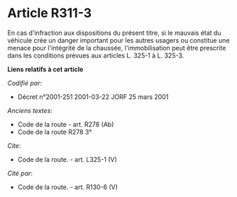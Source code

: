 # Article R311-3

En cas d'infraction aux dispositions du présent titre, si le mauvais état du véhicule crée un danger important pour les
autres usagers ou constitue une menace pour l'intégrité de la chaussée, l'immobilisation peut être prescrite dans les
conditions prévues aux articles L. 325-1 à L. 325-3.

**Liens relatifs à cet article**

_Codifié par_:

  - Décret n°2001-251 2001-03-22 JORF 25 mars 2001

_Anciens textes_:

  - Code de la route - art. R278 (Ab)
  - Code de la route R278 3°

_Cite_:

  - Code de la route. - art. L325-1 (V)

_Cité par_:

  - Code de la route. - art. R130-6 (V)
